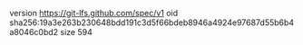 version https://git-lfs.github.com/spec/v1
oid sha256:19a3e263b230648bdd191c3d5f66bdeb8946a4924e97687d55b6b4a8046c0bd2
size 594

